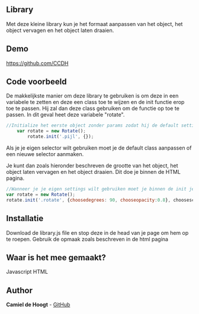 ## Library

Met deze kleine library kun je het formaat aanpassen van het object, het object vervagen en het object laten draaien.

## Demo
https://github.com/CCDH

## Code voorbeeld

De makkelijkste manier om deze library te gebruiken is om deze in een variabele te zetten en deze een class toe te wijzen en de init functie erop toe te passen. Hij zal dan deze class gebruiken om de functie op toe te passen. In dit geval heet deze variabele "rotate".


```javascript
//Initialize het eerste object zonder params zodat hij de default settings gebruikt
	var rotate = new Rotate();
		rotate.init('.pijl', {});
```

Als je je eigen selector wilt gebruiken moet je de default class aanpassen of een nieuwe selector aanmaken. 

Je kunt dan zoals hieronder beschreven de grootte van het object, het object laten vervagen en het object draaien. Dit doe je binnen de HTML pagina.
```javascript
//Wanneer je je eigen settings wilt gebruiken moet je binnen de init je eigen gekozen waardes invullen zoals hieronder beschreven.
var rotate = new Rotate();
rotate.init('.rotate', {choosedegrees: 90, chooseopacity:0.8}, choosescale: 2.0);
```

## Installatie

Download de library.js file en stop deze in de head van je page om hem op te roepen. Gebruik de opmaak zoals beschreven in de html pagina

## Waar is het mee gemaakt?

Javascript
HTML

## Author
<b>Camiel de Hoogt</b> - [GitHub](https://github.com/CCDH)
